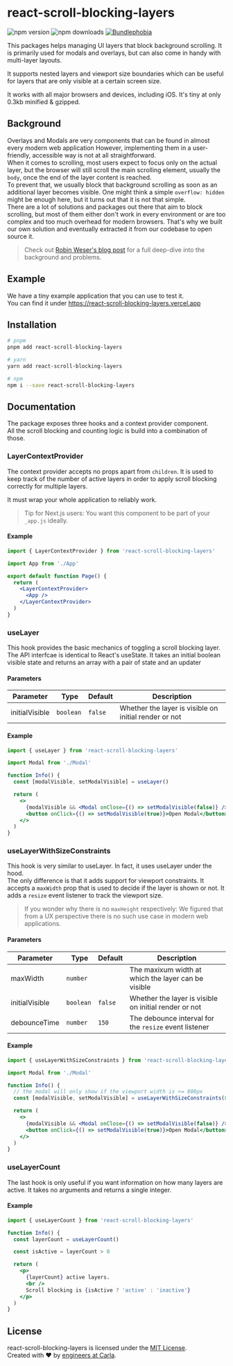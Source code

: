 # react-scroll-blocking-layers

<img alt="npm version" src="https://badge.fury.io/js/react-scroll-blocking-layers.svg"> <img alt="npm downloads" src="https://img.shields.io/npm/dm/react-scroll-blocking-layers.svg"> <a href="https://bundlephobia.com/result?p=react-scroll-blocking-layers@latest"><img alt="Bundlephobia" src="https://img.shields.io/bundlephobia/minzip/react-scroll-blocking-layers.svg"></a>

This packages helps managing UI layers that block background scrolling. It is primarily used for modals and overlays, but can also come in handy with multi-layer layouts.

It supports nested layers and viewport size boundaries which can be useful for layers that are only visible at a certain screen size.

It works with all major browsers and devices, including iOS. It's tiny at only 0.3kb minified & gzipped.

## Background

Overlays and Modals are very components that can be found in almost every modern web application However, implementing them in a user-friendly, accessible way is not at all straightforward.<br />
When it comes to scrolling, most users expect to focus only on the actual layer, but the browser will still scroll the main scrolling element, usually the `body`, once the end of the layer content is reached.<br />
To prevent that, we usually block that background scrolling as soon as an additional layer becomes visible. One might think a simple `overflow: hidden` might be enough here, but it turns out that it is not that simple.<br />
There are a lot of solutions and packages out there that aim to block scrolling, but most of them either don't work in every environment or are too complex and too much overhead for modern browsers. That's why we built our own solution and eventually extracted it from our codebase to open source it.

> Check out [Robin Weser's blog post](https://weser.io/scroll-blocking-overlays) for a full deep-dive into the background and problems.

## Example

We have a tiny example application that you can use to test it. <br />
You can find it under https://react-scroll-blocking-layers.vercel.app

## Installation

```sh
# pnpm
pnpm add react-scroll-blocking-layers

# yarn
yarn add react-scroll-blocking-layers

# npm
npm i --save react-scroll-blocking-layers
```

## Documentation

The package exposes three hooks and a context provider component.<br />
All the scroll blocking and counting logic is build into a combination of those.

### LayerContextProvider

The context provider accepts no props apart from `children`.
It is used to keep track of the number of active layers in order to apply scroll blocking correctly for multiple layers.

It must wrap your whole application to reliably work.

> Tip for Next.js users: You want this component to be part of your `_app.js` ideally.

#### Example

```jsx
import { LayerContextProvider } from 'react-scroll-blocking-layers'

import App from './App'

export default function Page() {
  return (
    <LayerContextProvider>
      <App />
    </LayerContextProvider>
  )
}
```

### useLayer

This hook provides the basic mechanics of toggling a scroll blocking layer.
The API interfcae is identical to React's useState. It takes an initial boolean visible state and returns an array with a pair of state and an updater

#### Parameters

| Parameter      |  Type     | Default |  Description                                          |
| -------------- | --------- | ------- | ----------------------------------------------------- |
| initialVisible | `boolean` | `false` | Whether the layer is visible on initial render or not |

#### Example

```jsx
import { useLayer } from 'react-scroll-blocking-layers'

import Modal from './Modal'

function Info() {
  const [modalVisible, setModalVisible] = useLayer()

  return (
    <>
      {modalVisible && <Modal onClose={() => setModalVisible(false)} />}
      <button onClick={() => setModalVisible(true)}>Open Modal</button>
    </>
  )
}
```

### useLayerWithSizeConstraints

This hook is very similar to useLayer. In fact, it uses useLayer under the hood.<br />
The only difference is that it adds support for viewport constraints. It accepts a `maxWidth` prop that is used to decide if the layer is shown or not. It adds a `resize` event listener to track the viewport size.

> If you wonder why there is no `maxHeight` respectively: We figured that from a UX perspective there is no such use case in modern web applications.

#### Parameters

| Parameter      |  Type     | Default |  Description                                            |
| -------------- | --------- | ------- | ------------------------------------------------------- |
| maxWidth       | `number`  |         | The maxixum width at which the layer can be visible     |
| initialVisible | `boolean` | `false` | Whether the layer is visible on initial render or not   |
| debounceTime   | `number`  | `150`   | The debounce interval for the `resize` event listener   |

#### Example

```jsx
import { useLayerWithSizeConstraints } from 'react-scroll-blocking-layers'

import Modal from './Modal'

function Info() {
  // the modal will only show if the viewport width is <= 800px
  const [modalVisible, setModalVisible] = useLayerWithSizeConstraints(800)

  return (
    <>
      {modalVisible && <Modal onClose={() => setModalVisible(false)} />}
      <button onClick={() => setModalVisible(true)}>Open Modal</button>
    </>
  )
}
```

### useLayerCount

The last hook is only useful if you want information on how many layers are active. It takes no arguments and returns a single integer.

#### Example

```jsx
import { useLayerCount } from 'react-scroll-blocking-layers'

function Info() {
  const layerCount = useLayerCount()

  const isActive = layerCount > 0

  return (
    <p>
      {layerCount} active layers.
      <br />
      Scroll blocking is {isActive ? 'active' : 'inactive'}
    </p>
  )
}
```

## License

react-scroll-blocking-layers is licensed under the [MIT License](http://opensource.org/licenses/MIT).<br />
Created with ♥ by [engineers at Carla](http://carla.se).
